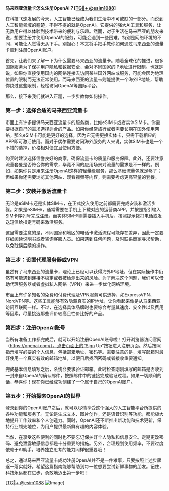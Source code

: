 **马来西亚流量卡怎么注册OpenAI？[[TG💪+ @esim1088](https://t.me/s/esim1088)]**

在科技飞速发展的今天，人工智能已经成为我们生活中不可或缺的一部分。而说到人工智能领域的翘楚，不得不提的就是OpenAI。它提供的强大AI工具和服务，让无数用户得以体验到技术带来的便利与乐趣。然而，对于生活在马来西亚的朋友来说，想要注册并使用OpenAI的服务，可能会遇到一些困难。特别是网络环境的不同，可能让人觉得无从下手。别担心！本文将手把手教你如何通过马来西亚的流量卡顺利注册OpenAI账户。

首先，让我们来了解一下为什么需要马来西亚的流量卡。随着全球化的推进，很多国际服务为了保护用户隐私和数据安全，会对不同国家的IP地址进行限制。也就是说，如果你直接使用国内的网络连接去访问某些国外网站或服务，可能会因为地理位置的限制而无法正常使用。而马来西亚的流量卡则能提供一个海外IP地址，帮助你绕过这些限制，轻松访问OpenAI等国际平台。

那么，接下来我们就进入正题，一步步教你如何操作。

### 第一步：选择合适的马来西亚流量卡

市面上有许多提供马来西亚流量卡的服务商，比如eSIM卡或者实体SIM卡。你需要根据自己的需求选择适合的产品。如果你经常旅行或者需要长期在国外使用网络，那么eSIM卡可能是更好的选择，因为它无需更换实体卡，只需下载相应的APP即可激活使用。而对于偶尔需要访问海外服务的人来说，实体SIM卡也是一个不错的选择，价格相对便宜且使用方便。

购买时建议选择信誉良好的商家，确保流量卡的质量和服务保障。此外，还要注意流量套餐是否符合你的需求，毕竟不同的应用场景对流量的需求是不一样的。例如，如果你只是用来注册OpenAI这样的轻量级服务，那么基础流量包就足够了；但如果你还需要浏览其他网站、观看视频等内容，则需要考虑更高容量的套餐。

### 第二步：安装并激活流量卡

无论是eSIM卡还是实体SIM卡，在正式投入使用之前都需要完成安装和激活步骤。如果是eSIM卡，通常需要在手机上下载对应的运营商APP，并按照指引输入SIM卡序列号完成注册。而实体SIM卡则需要插入手机后，按照提示拨打电话或发送短信给指定号码来激活服务。

这里需要注意的是，不同国家和地区的电话卡激活流程可能存在差异，因此一定要仔细阅读说明书或者咨询客服人员。如果遇到任何问题，及时联系商家寻求帮助，以免耽误后续的操作。

### 第三步：设置代理服务器或VPN

虽然有了马来西亚的流量卡，理论上已经可以获得海外IP地址，但在实际操作中仍然有可能遇到连接不稳定或者被检测出来的风险。为了解决这个问题，我们可以借助代理服务器或者虚拟私人网络（VPN）来进一步优化网络环境。

市面上有许多知名的免费和付费代理及VPN服务可供选择，如ExpressVPN、NordVPN等。这些工具能够有效隐藏真实的IP地址，让你看起来像是从马来西亚访问互联网一样。不过，在选择具体品牌时也要综合考量其速度、安全性以及费用等因素，尽量挑选那些评价较高且性价比好的产品。

### 第四步：注册OpenAI账号

当所有准备工作都完成后，就可以开始注册OpenAI账号啦！打开浏览器访问官网（https://openai.com/），点击页面上的“Sign Up”按钮进入注册页面。然后按照指示填写必要的个人信息，包括邮箱地址、密码等。需要注意的是，填写邮箱时最好使用一个真实有效的邮箱地址，以便日后找回密码或者接收重要通知。

完成基本信息填写之后，系统会要求验证邮箱。此时检查刚刚填写的邮箱是否收到一封来自OpenAI的确认邮件，按照邮件中的链接完成验证过程。如果一切顺利的话，恭喜你！现在你已经成功创建了一个属于自己的OpenAI账户。

### 第五步：开始探索OpenAI的世界

登录到你的OpenAI账户之后，就可以尽情享受这个强大的人工智能平台所提供的各种功能和服务了。无论是生成文本、图片创作，还是语音识别等功能，都能极大地提升工作效率和个人创造力。同时，OpenAI还不断推出新功能和技术更新，保持行业领先地位，为用户提供最新鲜有趣的内容体验。

当然，在享受这些便利的同时也不要忘记保护好个人隐私和信息安全。定期更改密码、避免泄露敏感信息都是十分重要的措施。另外，合理规划使用频率，不要过度依赖于AI助手，培养独立思考的能力同样很重要哦！

总之，通过马来西亚流量卡成功注册OpenAI并不是一件难事，只要按照上述步骤逐一落实就好。希望这篇指南能够帮助到每一位想要尝试新鲜事物的朋友。记住，科技永远都在进步，勇敢地迈出第一步吧！

[[TG💪+ @esim1088](https://t.me/s/esim1088) ![Image](https://i.postimg.cc/4NQfJmqS/Snipaste-2025-05-13-00-14-12.png)]
